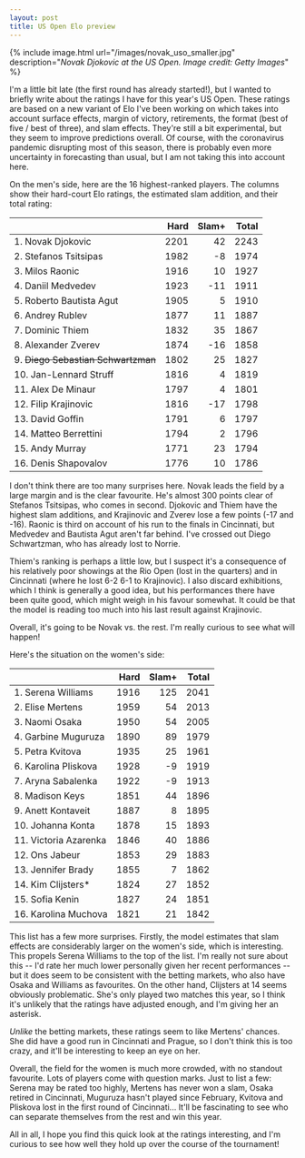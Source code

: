 ```yaml
---
layout: post
title: US Open Elo preview
---
```


{% include image.html url="/images/novak_uso_smaller.jpg" description="<i>Novak Djokovic
at the US Open. Image credit: Getty Images</i>" %}

I'm a little bit late (the first round has already started!), but I wanted to briefly write about the ratings I have for this year's US Open. These ratings are based on a new variant of Elo I've been working on which takes into account surface effects, margin of victory, retirements, the format (best of five / best of three), and slam effects. They're still a bit experimental, but they seem to improve predictions overall. Of course, with the coronavirus pandemic disrupting most of this season, there is probably even more uncertainty in forecasting than usual, but I am not taking this into account here.

On the men's side, here are the 16 highest-ranked players. The columns show their hard-court Elo ratings, the estimated slam addition, and their total rating:

|                             |   Hard |   Slam+ |   Total |
|:----------------------------|-------:|--------:|--------:|
| 1.  Novak Djokovic              |   2201 |      42 |    2243 |
| 2.  Stefanos Tsitsipas          |   1982 |      -8 |    1974 |
| 3.  Milos Raonic                |   1916 |      10 |    1927 |
| 4.  Daniil Medvedev             |   1923 |     -11 |    1911 |
| 5.  Roberto Bautista Agut       |   1905 |       5 |    1910 |
| 6.  Andrey Rublev               |   1877 |      11 |    1887 |
| 7.  Dominic Thiem               |   1832 |      35 |    1867 |
| 8.  Alexander Zverev            |   1874 |     -16 |    1858 |
| 9.  <s>Diego Sebastian Schwartzman</s> |   1802 |      25 |    1827 |
| 10. Jan-Lennard Struff          |   1816 |       4 |    1819 |
| 11. Alex De Minaur              |   1797 |       4 |    1801 |
| 12. Filip Krajinovic            |   1816 |     -17 |    1798 |
| 13. David Goffin                |   1791 |       6 |    1797 |
| 14. Matteo Berrettini           |   1794 |       2 |    1796 |
| 15. Andy Murray                 |   1771 |      23 |    1794 |
| 16. Denis Shapovalov            |   1776 |      10 |    1786 |

I don't think there are too many surprises here. Novak leads the field by a large margin and is the clear favourite. He's almost 300 points clear of Stefanos Tsitsipas, who comes in second. Djokovic and Thiem have the highest slam additions, and Krajinovic and Zverev lose a few points (-17 and -16). Raonic is third on account of his run to the finals in Cincinnati, but Medvedev and Bautista Agut aren't far behind. I've crossed out Diego Schwartzman, who has already lost to Norrie.

Thiem's ranking is perhaps a little low, but I suspect it's a consequence of his relatively poor showings at the Rio Open (lost in the quarters) and in Cincinnati (where he lost 6-2 6-1 to Krajinovic). I also discard exhibitions, which I think is generally a good idea, but his performances there have been quite good, which might weigh in his favour somewhat. It could be that the model is reading too much into his last result against Krajinovic.

Overall, it's going to be Novak vs. the rest. I'm really curious to see what will happen!

Here's the situation on the women's side:

|                   |   Hard |   Slam+ |   Total |
|:------------------|-------:|--------:|--------:|
| 1.  Serena Williams   |   1916 |     125 |    2041 |
| 2.  Elise Mertens     |   1959 |      54 |    2013 |
| 3.  Naomi Osaka       |   1950 |      54 |    2005 |
| 4.  Garbine Muguruza  |   1890 |      89 |    1979 |
| 5.  Petra Kvitova     |   1935 |      25 |    1961 |
| 6.  Karolina Pliskova |   1928 |      -9 |    1919 |
| 7.  Aryna Sabalenka   |   1922 |      -9 |    1913 |
| 8.  Madison Keys      |   1851 |      44 |    1896 |
| 9.  Anett Kontaveit   |   1887 |       8 |    1895 |
| 10. Johanna Konta     |   1878 |      15 |    1893 |
| 11. Victoria Azarenka |   1846 |      40 |    1886 |
| 12. Ons Jabeur        |   1853 |      29 |    1883 |
| 13. Jennifer Brady    |   1855 |       7 |    1862 |
| 14. Kim Clijsters*    |   1824 |      27 |    1852 |
| 15. Sofia Kenin       |   1827 |      24 |    1851 |
| 16. Karolina Muchova  |   1821 |      21 |    1842 |

This list has a few more surprises. Firstly, the model estimates that slam effects are considerably larger on the women's side, which is interesting. This propels Serena Williams to the top of the list. I'm really not sure about this -- I'd rate her much lower personally given her recent performances -- but it does seem to be consistent with the betting markets, who also have Osaka and Williams as favourites. On the other hand, Clijsters at 14 seems obviously problematic. She's only played two matches this year, so I think it's unlikely that the ratings have adjusted enough, and I'm giving her an asterisk.

_Unlike_ the betting markets, these ratings seem to like Mertens' chances. She did have a good run in Cincinnati and Prague, so I don't think this is too crazy, and it'll be interesting to keep an eye on her.

Overall, the field for the women is much more crowded, with no standout favourite. Lots of players come with question marks. Just to list a few: Serena may be rated too highly, Mertens has never won a slam, Osaka retired in Cincinnati, Muguruza hasn't played since February, Kvitova and Pliskova lost in the first round of Cincinnati... It'll be fascinating to see who can separate themselves from the rest and win this year.

All in all, I hope you find this quick look at the ratings interesting, and I'm curious to see how well they hold up over the course of the tournament!
